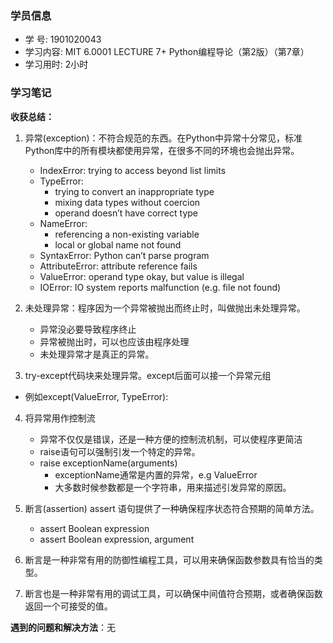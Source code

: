 ### **学员信息** ###

- 学    号: 1901020043
- 学习内容: MIT 6.0001 LECTURE 7+ Python编程导论（第2版）（第7章）
- 学习用时: 2小时

### **学习笔记** ###

**收获总结：**

1. 异常(exception)：不符合规范的东西。在Python中异常十分常见，标准Python库中的所有模块都使用异常，在很多不同的环境也会抛出异常。
   - IndexError: trying to access beyond list limits
   - TypeError: 
      - trying to convert an inappropriate type
      - mixing data types without coercion
      - operand doesn’t have correct type
   - NameError: 
      - referencing a non-existing variable
      - local or global name not found
   - SyntaxError: Python can’t parse program
   - AttributeError: attribute reference fails
   - ValueError: operand type okay, but value is illegal
   - IOError: IO system reports malfunction (e.g. file not found)

2. 未处理异常：程序因为一个异常被抛出而终止时，叫做抛出未处理异常。
   - 异常没必要导致程序终止
   - 异常被抛出时，可以也应该由程序处理
   - 未处理异常才是真正的异常。
  
3.  try-except代码块来处理异常。except后面可以接一个异常元组
   - 例如except(ValueError, TypeError):

4. 将异常用作控制流
   - 异常不仅仅是错误，还是一种方便的控制流机制，可以使程序更简洁
   - raise语句可以强制引发一个特定的异常。 
   - raise exceptionName(arguments)
      - exceptionName通常是内置的异常，e.g ValueError
      - 大多数时候参数都是一个字符串，用来描述引发异常的原因。
    
5. 断言(assertion) assert 语句提供了一种确保程序状态符合预期的简单方法。

   - assert Boolean expression
   - assert Boolean expression, argument
   
6. 断言是一种非常有用的防御性编程工具，可以用来确保函数参数具有恰当的类型。

7. 断言也是一种非常有用的调试工具，可以确保中间值符合预期，或者确保函数返回一个可接受的值。

**遇到的问题和解决方法**：无